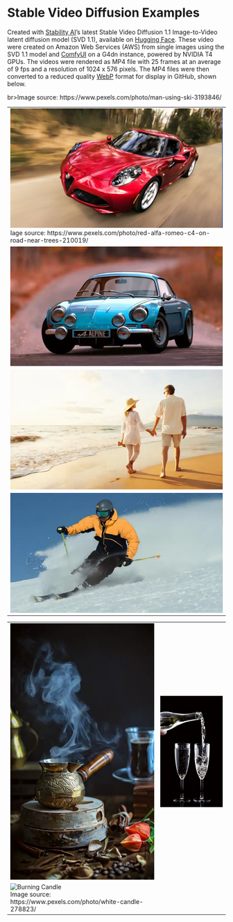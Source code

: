 # Stable Video Diffusion Examples

Created with [Stability AI](https://stability.ai/stable-video)ʼs latest Stable Video Diffusion 1.1 Image-to-Video latent diffusion model (SVD 1.1), available on [Hugging Face](https://huggingface.co/stabilityai/stable-video-diffusion-img2vid-xt-1-1). These video were created on Amazon Web Services (AWS) from single images using the SVD 1.1 model and [ComfyUI](https://github.com/comfyanonymous/ComfyUI) on a G4dn instance, powered by NVIDIA T4 GPUs. The videos were rendered as MP4 file with 25 frames at an average of 9 fps and a resolution of 1024 x 576 pixels. The MP4 files were then converted to a reduced quality [WebP](https://developers.google.com/speed/webp) format for display in GitHub, shown below.

<table>
   <tr>
      <td><img src="videos/red_car.webp" alt="Red Sports Car" width="512"/></br>Iage source: https://www.pexels.com/photo/red-alfa-romeo-c4-on-road-near-trees-210019/</td>
   </tr>
   <tr>
      <td><img src="videos/blue_car.webp" alt="Blue Sports Car" width="512"/></td>
   </tr>
   <tr>
      <td><img src="videos/couple_on_beach.webp" alt="Couple on Beach" width="512"/></td>
   </tr>
   <tr>
      <td><img src="videos/skier.webp" alt="Skier" width="512"/></td>br>Image source: https://www.pexels.com/photo/man-using-ski-3193846/</td>
   </tr>
</table>
<table>
   <tr>
      <td><img src="videos/turkish_coffee.webp" alt="Turkish Coffee" width="387"/></td>
      <td><img src="videos/pouring_champagne.webp" alt="Pouring Champagne" width="387"/></td>
   </tr>
   <tr>
      <td><img src="videos/candle_2.webp" alt="Burning Candle" width="387"/></br>Image source: https://www.pexels.com/photo/white-candle-278823/</td>
   </tr>
</table>
